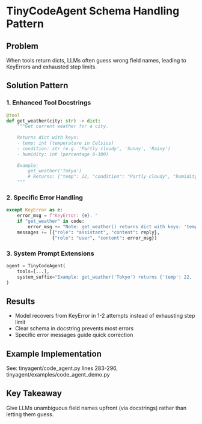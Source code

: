 # TinyCodeAgent Schema Handling Pattern

## Problem
When tools return dicts, LLMs often guess wrong field names, leading to KeyErrors and exhausted step limits.

## Solution Pattern

### 1. Enhanced Tool Docstrings
```python
@tool
def get_weather(city: str) -> dict:
    """Get current weather for a city.
    
    Returns dict with keys:
    - temp: int (temperature in Celsius)
    - condition: str (e.g. 'Partly cloudy', 'Sunny', 'Rainy')
    - humidity: int (percentage 0-100)
    
    Example:
        get_weather('Tokyo')
        # Returns: {"temp": 22, "condition": "Partly cloudy", "humidity": 65}
    """
```

### 2. Specific Error Handling
```python
except KeyError as e:
    error_msg = f"KeyError: {e}. "
    if "get_weather" in code:
        error_msg += "Note: get_weather() returns dict with keys: 'temp', 'condition', 'humidity'"
    messages += [{"role": "assistant", "content": reply},
                 {"role": "user", "content": error_msg}]
```

### 3. System Prompt Extensions
```python
agent = TinyCodeAgent(
    tools=[...],
    system_suffix="Example: get_weather('Tokyo') returns {'temp': 22, ...}"
)
```

## Results
- Model recovers from KeyError in 1-2 attempts instead of exhausting step limit
- Clear schema in docstring prevents most errors
- Specific error messages guide quick correction

## Example Implementation
See: tinyagent/code_agent.py lines 283-296, tinyagent/examples/code_agent_demo.py

## Key Takeaway
Give LLMs unambiguous field names upfront (via docstrings) rather than letting them guess.